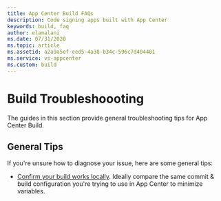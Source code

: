 ```yaml
---
title: App Center Build FAQs
description: Code signing apps built with App Center
keywords: build, faq
author: elamalani
ms.date: 07/31/2020
ms.topic: article
ms.assetid: a2a9a5ef-eed5-4a38-b34c-596c7d404401
ms.service: vs-appcenter
ms.custom: build
---
```



# Build Troubleshoooting
The guides in this section provide general troubleshooting tips for App Center Build.

## General Tips
If you're unsure how to diagnose your issue, here are some general tips:
- [Confirm your build works locally](https://docs.microsoft.com/appcenter/build/troubleshooting/build-failed.md). Ideally compare the same commit & build configuration you're trying to use in App Center to minimize variables.
